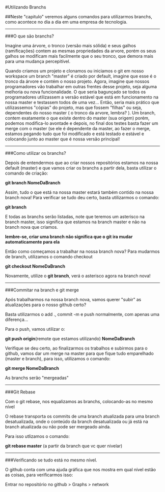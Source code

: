 #Utilizando Branchs

##Neste "capitulo" veremos alguns comandos para utilizarmos branchs, como acontece no dia a dia em uma empresa de tecnologia.

------------------------------------------------------------------------------------------------------------------------------------------

###O que são branchs?

Imagine uma árvore, o tronco (versão mais sólida) e seus galhos (ramificações) contem as mesmas propriedades da arvore, porém os seus galhos se modificam mais facilmente que o seu tronco, que demora mais para uma mudança percepitível.

Quando criamos um projeto e clonamos ou iniciamos o git em nosso workspace um branch "master" é criado por default, imagine que esse é o tronco da árvore e contém o nosso projeto.
Agora, imagine que nossos programadores vão trabalhar em outras frentes desse projeto, seja alguma melhoria ou nova funcionalidade.
O que seria bagunçado se todos os programadores utilizassem a versão estável que está em funcionamento na nossa master e testassem todos de uma vez...
Então, seria mais prático que utilizassemos "cópias" do projeto, mas que fossem "filhas" ou seja, dependentes do nosso master ( o tronco da arvore, lembra? ).
Um branch, contem exatamente o que existe dentro do master (sua origem) porém, podemos modifica-lo avontade e depois, no final dos testes basta fazer um merge com o master (se ele é dependente da master, ao fazer o merge, estamos pegando tudo que foi modificado e está testado e estável e colocando junto ao master que é nossa versão principal!

------------------------------------------------------------------------------------------------------------------------------------------
###Como utilizar os branchs?

Depois de entendermos que ao criar nossos repositórios estamos na nossa default (master) e que vamos criar os branchs a partir dela, basta utilizar o comando de criação:

**git branch NomeDaBranch**

Assim, tudo o que está na nossa master estará também contido na nossa branch nova!
Para verificar se tudo deu certo, basta utilizarmos o comando:

**git branch**

E todas as branchs serão listadas, note que teremos um asterisco na branch master, isso significa que estamos na branch master e não na branch nova que criamos.

**lembre-se, criar uma branch não significa que o git ira mudar automaticamente para ela**

Então como começamos a trabalhar na nossa branch nova?
Para mudarmos de branch, utilizamos o comando checkout

**git checkout NomeDaBranch**

Novamente, utilize o **git branch**, verá o asterisco agora na branch nova!

------------------------------------------------------------------------------------------------------------------------------------------
###Commitar na branch e git merge

Após trabalharmos na nossa branch nova, vamos querer "subir" as atualizações para o nosso github certo?

Basta utilizarmos o add ., commit -m e push normalmente, com apenas uma diferença...

Para o push, vamos utilizar o:

**git push origin**(remote que estamos utilizando) **NomeDaBranch**

Verifique se deu certo, ao finalizarmos os trabalhos e subirmos para o github, vamos dar um merge na master para que fique tudo emparelhado (master e branch), para isso, utilizamos o comando:

**git merge NomeDaBranch**


As branchs serão "mergeadas"


------------------------------------------------------------------------------------------------------------------------------------------

###Git Rebase

Com o git rebase, nos equalizamos as branchs, colocando-as no mesmo nível

O rebase transporta os commits de uma branch atualizada para uma branch desatualizada, onde o conteúdo da branch desatualizada ou já está na branch atualizada ou não pode ser mergeado ainda.


Para isso utlizamos o comando:

**git rebase master** (a partir da branch que vc quer nivelar)

------------------------------------------------------------------------------------------------------------------------------------------

###Verificando se tudo está no mesmo nível.

O github conta com uma ajuda gráfica que nos mostra em qual nível estão as coisas, para verificarmos isso:

Entrar no repositório no github > Graphs > network
